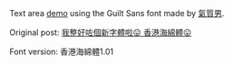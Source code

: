 Text area [demo][demo_url] using the Guilt Sans font made by [氣質男][author_profile].

Original post: [我整好咗個新字體啦😛 香港海綿體😛][original_post_url]

Font version: 香港海綿體1.01

[demo_url]: https://warenix.github.io/GuiltSansDemo/
[original_post_url]: https://lihkg.com/thread/835159/page/1
[author_profile]: https://lihkg.com/profile/154793
